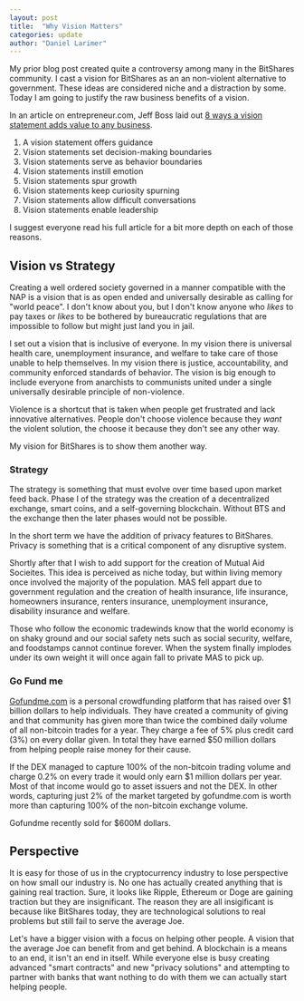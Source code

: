 ```yaml
---
layout: post
title:  "Why Vision Matters"
categories: update
author: "Daniel Larimer" 
---
```

My prior blog post created quite a controversy among many in the BitShares community. I cast a vision for BitShares as an
an non-violent alternative to government. These ideas are considered niche and a distraction by some. Today I am going to
justify the raw business benefits of a vision.<!--more-->

In an article on entrepreneur.com, Jeff Boss laid out [8 ways a vision statement adds value to any business](http://www.entrepreneur.com/article/252436).

1. A vision statement offers guidance
2. Vision statements set decision-making boundaries
3. Vision statements serve as behavior boundaries
4. Vision statements instill emotion
5. Vision statements spur growth
6. Vision statements keep curiosity spurning
7. Vision statements allow difficult conversations 
8. Vision statements enable leadership

I suggest everyone read his full article for a bit more depth on each of those reasons. 

## Vision vs Strategy 

Creating a well ordered society governed in a manner compatible with the NAP is a vision 
that is as open ended and universally desirable as calling for "world peace". I don't know
about you, but I don't know anyone who *likes* to pay taxes or *likes* to be bothered by
bureaucratic regulations that are impossible to follow but might just land you in jail. 

I set out a vision that is inclusive of everyone. In my vision there is universal health care,
unemployment insurance, and welfare to take care of those unable to help themselves. In my 
vision there is justice, accountability, and community enforced standards of behavior. The vision
is big enough to include everyone from anarchists to communists united under a single 
universally desirable principle of non-violence.   

Violence is a shortcut that is taken when people get frustrated and lack innovative alternatives.
People don't choose violence because they *want* the violent solution, the choose it because they
don't see any other way. 

My vision for BitShares is to show them another way. 

### Strategy

The strategy is something that must evolve over time based upon market feed back. Phase I of
the strategy was the creation of a decentralized exchange, smart coins, and a self-governing
blockchain.  Without BTS and the exchange then the later phases would not be possible.

In the short term we have the addition of privacy features to BitShares. Privacy is something that
is a critical component of any disruptive system.

Shortly after that I wish to add support for the creation of Mutual Aid Socieites. This idea is
perceived as niche today, but within living memory once involved the majority of the population. 
MAS fell appart due to government regulation and the creation of health insurance, life insurance, 
homeowners insurance, renters insurance, unemployment insurance, disability insurance and welfare. 

Those who follow the economic tradewinds know that the world economy is on shaky ground and our 
social safety nets such as social security, welfare, and foodstamps cannot continue forever. When the
system finally implodes under its own weight it will once again fall to private MAS to pick up.

### Go Fund me

[Gofundme.com](http://gofundme.com) is a personal crowdfunding platform that has raised over $1 billion 
dollars to help individuals. They have created a community of giving and that community has given
more than twice the combined daily volume of all non-bitcoin trades for a year.  They charge a fee of
5% plus credit card (3%) on every dollar given. In total they have earned $50 million dollars from 
helping people raise money for their cause. 

If the DEX managed to capture 100% of the non-bitcoin trading volume and charge 0.2% on every trade it 
would only earn $1 million dollars per year. Most of that income would go to asset issuers and not 
the DEX. In other words, capturing just 2% of the market targeted by gofundme.com is worth more than 
capturing 100% of the non-bitcoin exchange volume. 

Gofundme recently sold for $600M dollars.  

## Perspective 

It is easy for those of us in the cryptocurrency industry to lose perspective on how small our industry is. No one
has actually created anything that is gaining real traction. Sure, it looks like Ripple, Ethereum or Doge are gaining 
traction but they are insignificant. The reason they are all insigificant is because like BitShares today, they are
technological solutions to real problems but still fail to serve the average Joe.

Let's have a bigger vision with a focus on helping other people. A vision that the average Joe can benefit from and
get behind.  A blockchain is a means to an end, it isn't an end in itself. While everyone else is busy creating 
advanced "smart contracts" and new "privacy solutions" and attempting to partner with banks that want nothing 
to do with them we can actually start helping people. 









